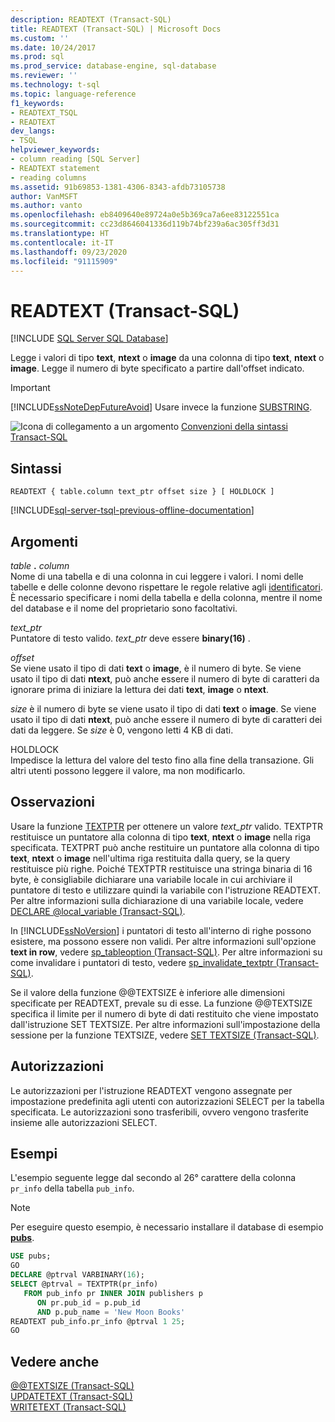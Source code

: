 ```yaml
---
description: READTEXT (Transact-SQL)
title: READTEXT (Transact-SQL) | Microsoft Docs
ms.custom: ''
ms.date: 10/24/2017
ms.prod: sql
ms.prod_service: database-engine, sql-database
ms.reviewer: ''
ms.technology: t-sql
ms.topic: language-reference
f1_keywords:
- READTEXT_TSQL
- READTEXT
dev_langs:
- TSQL
helpviewer_keywords:
- column reading [SQL Server]
- READTEXT statement
- reading columns
ms.assetid: 91b69853-1381-4306-8343-afdb73105738
author: VanMSFT
ms.author: vanto
ms.openlocfilehash: eb8409640e89724a0e5b369ca7a6ee83122551ca
ms.sourcegitcommit: cc23d8646041336d119b74bf239a6ac305ff3d31
ms.translationtype: HT
ms.contentlocale: it-IT
ms.lasthandoff: 09/23/2020
ms.locfileid: "91115909"
---
```

# <a name="readtext-transact-sql"></a>READTEXT (Transact-SQL)
[!INCLUDE [SQL Server SQL Database](../../includes/applies-to-version/sql-asdb.md)]

Legge i valori di tipo **text**, **ntext** o **image** da una colonna di tipo **text**, **ntext** o **image**. Legge il numero di byte specificato a partire dall'offset indicato.  
  
> [!IMPORTANT]  
>  [!INCLUDE[ssNoteDepFutureAvoid](../../includes/ssnotedepfutureavoid-md.md)] Usare invece la funzione [SUBSTRING](../../t-sql/functions/substring-transact-sql.md).  
  
![Icona di collegamento a un argomento](../../database-engine/configure-windows/media/topic-link.gif "Icona di collegamento a un argomento") [Convenzioni della sintassi Transact-SQL](../../t-sql/language-elements/transact-sql-syntax-conventions-transact-sql.md)  
  
## <a name="syntax"></a>Sintassi  
  
```syntaxsql
READTEXT { table.column text_ptr offset size } [ HOLDLOCK ]  
```  
  
[!INCLUDE[sql-server-tsql-previous-offline-documentation](../../includes/sql-server-tsql-previous-offline-documentation.md)]

## <a name="arguments"></a>Argomenti
_table_ **.** _column_  
Nome di una tabella e di una colonna in cui leggere i valori. I nomi delle tabelle e delle colonne devono rispettare le regole relative agli [identificatori](../../relational-databases/databases/database-identifiers.md). È necessario specificare i nomi della tabella e della colonna, mentre il nome del database e il nome del proprietario sono facoltativi.  
  
_text\_ptr_  
Puntatore di testo valido. _text\_ptr_ deve essere **binary(16)** .  
  
_offset_  
Se viene usato il tipo di dati **text** o **image**, è il numero di byte. Se viene usato il tipo di dati **ntext**, può anche essere il numero di byte di caratteri da ignorare prima di iniziare la lettura dei dati **text**, **image** o **ntext**.  
  
_size_ è il numero di byte se viene usato il tipo di dati **text** o **image**. Se viene usato il tipo di dati **ntext**, può anche essere il numero di byte di caratteri dei dati da leggere. Se _size_ è 0, vengono letti 4 KB di dati.  
  
HOLDLOCK  
Impedisce la lettura del valore del testo fino alla fine della transazione. Gli altri utenti possono leggere il valore, ma non modificarlo.  
  
## <a name="remarks"></a>Osservazioni  
Usare la funzione [TEXTPTR](../../t-sql/functions/text-and-image-functions-textptr-transact-sql.md) per ottenere un valore _text\_ptr_ valido. TEXTPTR restituisce un puntatore alla colonna di tipo **text**, **ntext** o **image** nella riga specificata. TEXTPRT può anche restituire un puntatore alla colonna di tipo **text**, **ntext** o **image** nell'ultima riga restituita dalla query, se la query restituisce più righe. Poiché TEXTPTR restituisce una stringa binaria di 16 byte, è consigliabile dichiarare una variabile locale in cui archiviare il puntatore di testo e utilizzare quindi la variabile con l'istruzione READTEXT. Per altre informazioni sulla dichiarazione di una variabile locale, vedere [DECLARE @local_variable &#40;Transact-SQL&#41;](../../t-sql/language-elements/declare-local-variable-transact-sql.md).  
  
In [!INCLUDE[ssNoVersion](../../includes/ssnoversion-md.md)] i puntatori di testo all'interno di righe possono esistere, ma possono essere non validi. Per altre informazioni sull'opzione **text in row**, vedere [sp_tableoption &#40;Transact-SQL&#41;](../../relational-databases/system-stored-procedures/sp-tableoption-transact-sql.md). Per altre informazioni su come invalidare i puntatori di testo, vedere [sp_invalidate_textptr &#40;Transact-SQL&#41;](../../relational-databases/system-stored-procedures/sp-invalidate-textptr-transact-sql.md).  
  
Se il valore della funzione @@TEXTSIZE è inferiore alle dimensioni specificate per READTEXT, prevale su di esse. La funzione @@TEXTSIZE specifica il limite per il numero di byte di dati restituito che viene impostato dall'istruzione SET TEXTSIZE. Per altre informazioni sull'impostazione della sessione per la funzione TEXTSIZE, vedere [SET TEXTSIZE &#40;Transact-SQL&#41;](../../t-sql/statements/set-textsize-transact-sql.md).  
  
## <a name="permissions"></a>Autorizzazioni  
Le autorizzazioni per l'istruzione READTEXT vengono assegnate per impostazione predefinita agli utenti con autorizzazioni SELECT per la tabella specificata. Le autorizzazioni sono trasferibili, ovvero vengono trasferite insieme alle autorizzazioni SELECT.  
  
## <a name="examples"></a>Esempi  
L'esempio seguente legge dal secondo al 26° carattere della colonna `pr_info` della tabella `pub_info`.  
  
> [!NOTE]  
>  Per eseguire questo esempio, è necessario installare il database di esempio [**pubs**](https://github.com/microsoft/sql-server-samples/tree/master/samples/databases).  
  
```sql
USE pubs;  
GO  
DECLARE @ptrval VARBINARY(16);  
SELECT @ptrval = TEXTPTR(pr_info)   
   FROM pub_info pr INNER JOIN publishers p  
      ON pr.pub_id = p.pub_id   
      AND p.pub_name = 'New Moon Books'  
READTEXT pub_info.pr_info @ptrval 1 25;  
GO  
```  
  
## <a name="see-also"></a>Vedere anche  
[@@TEXTSIZE &#40;Transact-SQL&#41;](../../t-sql/functions/textsize-transact-sql.md)   
[UPDATETEXT &#40;Transact-SQL&#41;](../../t-sql/queries/updatetext-transact-sql.md)   
[WRITETEXT &#40;Transact-SQL&#41;](../../t-sql/queries/writetext-transact-sql.md)  
  
  
